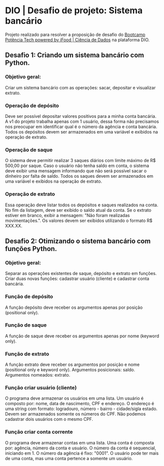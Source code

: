 # DIO | Desafio de projeto: Sistema bancário

Projeto realizado para resolver a proposição de desafio do [Bootcamp Potência Tech powered by iFood | Ciência de Dados](https://web.dio.me/track/potencia-tech-powered-ifood-ciencias-de-dados-com-python) na plataforma DIO.

## Desafio 1: Criando um sistema bancário com Python.
### Objetivo geral:
Criar um sistema bancário com as operações: sacar, depositar e visualizar extrato.
### Operação de depósito
Deve ser possível depositar valores positivos para a minha conta bancária. A v1 do projeto trabalha apenas com 1 usuário, dessa forma não precisamos nos preocupar em identificar qual é o número da agência e conta bancária. Todos os depósitos devem ser armazenados em uma variável e exibidos na operação de extrato.
### Operação de saque
O sistema deve permitir realizar 3 saques diários com limite máximo de R$ 500,00 por saque. Caso o usuário não tenha saldo em conta, o sistema deve exibir uma mensagem informando que não será possível sacar o dinheiro por falta de saldo. Todos os saques devem ser armazenados em uma variável e exibidos na operação de extrato.
### Operação de extrato
Essa operação deve listar todos os depósitos e saques realizados na conta. No fim da listagem, deve ser exibido o saldo atual da conta. Se o extrato estiver em branco, exibir a mensagem: "Não foram realizadas movimentações.".
Os valores devem ser exibidos utilizando o formato R$ XXX.XX.

## Desafio 2: Otimizando o sistema bancário com funções Python.
### Objetivo geral:
Separar as operações existentes de saque, depósito e extrato em funções. Criar duas novas funções: cadastrar usuário (cliente) e cadastrar conta bancária.
### Função de depósito
A função depósito deve receber os argumentos apenas por posição (positional only).
### Função de saque
A função de saque deve receber os argumentos apenas por nome (keyword only).
### Função de extrato
A função extrato deve receber os argumentos por posição e nome (positional only e keyword only). Argumentos posicionais: saldo. Argumentos nomeados: extrato.
### Função criar usuário (cliente)
O programa deve armazenar os usuários em uma lista. Um usuário é composto por: nome, data de nascimento, CPF e endereço. O endereço é uma string com formato: logradouro, número - bairro - cidade/sigla estado. Devem ser armazenados somente os números do CPF. Não podemos cadastrar dois usuários com o mesmo CPF.
### Função criar conta corrente
O programa deve armazenar contas em uma lista. Uma conta é composta por: agência, número da conta e usuário. O número da conta é sequencial, iniciando em 1. O número da agência é fixo: "0001". O usuário pode ter mais de uma conta, mas uma conta pertence a somente um usuário.